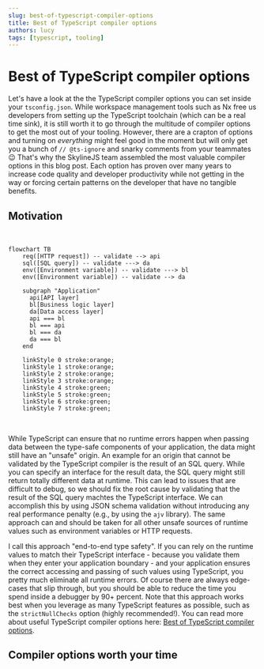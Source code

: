 ```yaml
---
slug: best-of-typescript-compiler-options
title: Best of TypeScript compiler options
authors: lucy
tags: [typescript, tooling]
---
```


# Best of TypeScript compiler options

Let's have a look at the the TypeScript compiler options you can set inside your `tsconfig.json`. While workspace management tools such as Nx free us developers from setting up the TypeScript toolchain (which can be a real time sink), it is still worth it to go through the multitude of compiler options to get the most out of your tooling. However, there are a crapton of options and turning on _everything_ might feel good in the moment but will only get you a bunch of `// @ts-ignore` and snarky comments from your teammates :wink: That's why the SkylineJS team assembled the most valuable compiler options in this blog post. Each option has proven over many years to increase code quality and developer productivity while not getting in the way or forcing certain patterns on the developer that have no tangible benefits.

## Motivation

<br />

```mermaid
flowchart TB
    req([HTTP request]) -- validate --> api
    sql([SQL query]) -- validate ---> da
    env([Environment variable]) -- validate ---> bl
    env([Environment variable]) -- validate --> da

    subgraph "Application"
      api[API layer]
      bl[Business logic layer]
      da[Data access layer]
      api === bl
      bl === api
      bl === da
      da === bl
    end

    linkStyle 0 stroke:orange;
    linkStyle 1 stroke:orange;
    linkStyle 2 stroke:orange;
    linkStyle 3 stroke:orange;
    linkStyle 4 stroke:green;
    linkStyle 5 stroke:green;
    linkStyle 6 stroke:green;
    linkStyle 7 stroke:green;
```

<br />

While TypeScript can ensure that no runtime errors happen when passing data between the type-safe components of your application, the data might still have an "unsafe" origin. An example for an origin that cannot be validated by the TypeScript compiler is the result of an SQL query. While you can specify an interface for the result data, the SQL query might still return totally different data at runtime. This can lead to issues that are difficult to debug, so we should fix the root cause by validating that the result of the SQL query machtes the TypeScript interface. We can accomplish this by using JSON schema validation without introducing any real performance penalty (e.g., by using the `ajv` library). The same approach can and should be taken for all other unsafe sources of runtime values such as environment variables or HTTP requests.

I call this approach "end-to-end type safety". If you can rely on the runtime values to match their TypeScript interface - because you validate them when they enter your application boundary - and your application ensures the correct accessing and passing of such values using TypeScript, you pretty much eliminate all runtime errors. Of course there are always edge-cases that slip through, but you should be able to reduce the time you spend inside a debugger by 90+ percent. Note that this approach works best when you leverage as many TypeScript features as possible, such as the `strictNullChecks` option (highly recommended!). You can read more about useful TypeScript compiler options here: [Best of TypeScript compiler options](/blog/best-of-typescript-compiler-options).

## Compiler options worth your time
